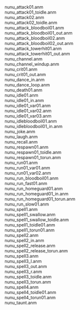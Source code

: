 nunu_attack01.anm  
nunu_attack01_toidle.anm  
nunu_attack02.anm  
nunu_attack02_toidle.anm  
nunu_attack_bloodboil01.anm  
nunu_attack_bloodboil01_out.anm  
nunu_attack_bloodboil02.anm  
nunu_attack_bloodboil02_out.anm  
nunu_attack_towerhit01.anm  
nunu_attack_towerhit01_out.anm  
nunu_channel.anm  
nunu_channel_windup.anm  
nunu_crit01.anm  
nunu_crit01_out.anm  
nunu_dance_in.anm  
nunu_dance_loop.anm  
nunu_death01.anm  
nunu_idle01.anm  
nunu_idle01_in.anm  
nunu_idle01_var01.anm  
nunu_idle01_var02.anm  
nunu_idle01_var03.anm  
nunu_idlebloodboil01.anm  
nunu_idlebloodboil01_in.anm  
nunu_joke.anm  
nunu_laugh.anm  
nunu_recall.anm  
nunu_respawn01.anm  
nunu_respawn01_toidle.anm  
nunu_respawn01_torun.anm  
nunu_run01.anm  
nunu_run01_var01.anm  
nunu_run01_var02.anm  
nunu_run_bloodboil01.anm  
nunu_run_fast01.anm  
nunu_run_homeguard01.anm  
nunu_run_homeguard01_in.anm  
nunu_run_homeguard01_torun.anm  
nunu_run_slow01.anm  
nunu_spell1.anm  
nunu_spell1_swallow.anm  
nunu_spell1_swallow_toidle.anm  
nunu_spell1_toidle01.anm  
nunu_spell1_torun01.anm  
nunu_spell2.anm  
nunu_spell2_in.anm  
nunu_spell2_release.anm  
nunu_spell2_release_torun.anm  
nunu_spell3.anm  
nunu_spell3_l.anm  
nunu_spell3_out.anm  
nunu_spell3_r.anm  
nunu_spell3_toidle.anm  
nunu_spell3_torun.anm  
nunu_spell4.anm  
nunu_spell4_toidle01.anm  
nunu_spell4_torun01.anm  
nunu_taunt.anm
